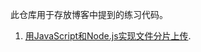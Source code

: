 此仓库用于存放博客中提到的练习代码。

1. [用JavaScript和Node.js实现文件分片上传](https://juejin.im/post/5db29beb5188256467245a7b).
